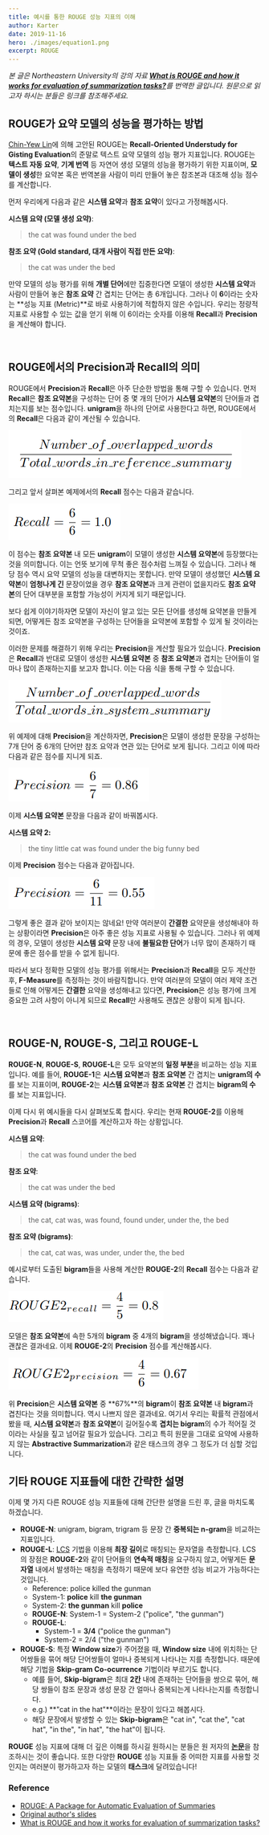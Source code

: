 ```yaml
---
title: 예시를 통한 ROUGE 성능 지표의 이해
author: Karter
date: 2019-11-16
hero: ./images/equation1.png
excerpt: ROUGE
---
```


_본 글은 Northeastern University의 강의 자료 [**What is ROUGE and how it works for evaluation of
summarization tasks?**](http://www.ccs.neu.edu/home/vip/teach/DMcourse/5_topicmodel_summ/notes_slides/What-is-ROUGE.pdf)를 번역한 글입니다. 원문으로 읽고자 하시는 분들은 링크를 참조해주세요._


## ROUGE가 요약 모델의 성능을 평가하는 방법

[Chin-Yew Lin](https://scholar.google.com/citations?user=cDF07aYAAAAJ&hl=en)에 의해 고안된 ROUGE는 **Recall-Oriented Understudy for Gisting Evaluation**의 준말로 텍스트 요약 모델의 성능 평가 지표입니다. ROUGE는 **텍스트 자동 요약**, **기계 번역** 등 자연어 생성 모델의 성능을 평가하기 위한 지표이며, **모델이 생성**한 요약본 혹은 번역본을 사람이 미리 만들어 놓은 참조본과 대조해 성능 점수를 계산합니다. 

먼저 우리에게 다음과 같은 **시스템 요약**과 **참조 요약**이 있다고 가정해봅시다.

**시스템 요약 (모델 생성 요약)**:
> the cat was found under the bed

**참조 요약 (Gold standard, 대개 사람이 직접 만든 요약)**:
> the cat was under the bed

만약 모델의 성능 평가를 위해 **개별 단어**에만 집중한다면 모델이 생성한 **시스템 요약**과 사람이 만들어 놓은 **참조 요약** 간 겹치는 단어는 총 6개입니다. 그러나 이 **6**이라는 숫자는 **성능 지표 (Metric)**로 바로 사용하기에 적합하지 않은 수입니다. 우리는 정량적 지표로 사용할 수 있는 값을 얻기 위해 이 6이라는 숫자를 이용해 **Recall**과 **Precision**을 계산해야 합니다.

<br/>

## ROUGE에서의 Precision과 Recall의 의미

ROUGE에서 **Precision**과 **Recall**은 아주 단순한 방법을 통해 구할 수 있습니다. 먼저 **Recall**은 **참조 요약본**을 구성하는 단어 중 몇 개의 단어가 **시스템 요약본**의 단어들과 겹치는지를 보는 점수입니다. **unigram**을 하나의 단어로 사용한다고 하면, ROUGE에서의 **Recall**은 다음과 같이 계산될 수 있습니다.

![](./images/equation1.png)

그리고 앞서 살펴본 예제에서의 **Recall** 점수는 다음과 같습니다.

![](./images/equation2.png)

이 점수는 **참조 요약본** 내 모든 **unigram**이 모델이 생성한 **시스템 요약본**에 등장했다는 것을 의미합니다. 이는 언뜻 보기에 무척 좋은 점수처럼 느껴질 수 있습니다. 그러나 해당 점수 역시 요약 모델의 성능을 대변하지는 못합니다. 만약 모델이 생성했던 **시스템 요약본**이 **엄청나게 긴** 문장이었을 경우 **참조 요약본**과 크게 관련이 없을지라도 **참조 요약본**의 단어 대부분을 포함할 가능성이 커지게 되기 때문입니다.

보다 쉽게 이야기하자면 모델이 자신이 알고 있는 모든 단어를 생성해 요약본을 만들게 되면, 어떻게든 참조 요약본을 구성하는 단어들을 요약본에 포함할 수 있게 될 것이라는 것이죠.

이러한 문제를 해결하기 위해 우리는 **Precision**을 계산할 필요가 있습니다. **Precision**은 **Recall**과 반대로 모델이 생성한 **시스템 요약본** 중 **참조 요약본**과 겹치는 단어들이 얼마나 많이 존재하는지를 보고자 합니다. 이는 다음 식을 통해 구할 수 있습니다.

![](./images/equation3.png)

위 예제에 대해 **Precision**을 계산하자면, **Precision**은 모델이 생성한 문장을 구성하는 7개 단어 중 6개의 단어만 참조 요약과 연관 있는 단어로 보게 됩니다. 그리고 이에 따라 다음과 같은 점수를 지니게 되죠.

![](./images/equation4.png)

이제 **시스템 요약본** 문장을 다음과 같이 바꿔봅시다.

**시스템 요약 2:**
> the tiny little cat was found under the big funny bed

이제 **Precision** 점수는 다음과 같아집니다.

![](./images/equation5.png)

그렇게 좋은 결과 같아 보이지는 않네요! 만약 여러분이 **간결한** 요약문을 생성해내야 하는 상황이라면 **Precision**은 아주 좋은 성능 지표로 사용될 수 있습니다. 그러나 위 예제의 경우, 모델이 생성한 **시스템 요약** 문장 내에 **불필요한 단어**가 너무 많이 존재하기 때문에 좋은 점수를 받을 수 없게 됩니다.

따라서 보다 정확한 모델의 성능 평가를 위해서는 **Precision**과 **Recall**을 모두 계산한 후, **F-Measure**를 측정하는 것이 바람직합니다. 만약 여러분의 모델이 여러 제약 조건들로 인해 어떻게든 **간결한** 요약을 생성해내고 있다면, **Precision**은 성능 평가에 크게 중요한 고려 사항이 아니게 되므로 **Recall**만 사용해도 괜찮은 상황이 되게 됩니다.

<br/>

## ROUGE-N, ROUGE-S, 그리고 ROUGE-L

**ROUGE-N**, **ROUGE-S**, **ROUGE-L**은 모두 요약본의 **일정 부분**을 비교하는 성능 지표입니다. 예를 들어, **ROUGE-1**은 **시스템 요약본**과 **참조 요약본** 간 겹치는 **unigram의 수**를 보는 지표이며, **ROUGE-2**는 **시스템 요약본**과 **참조 요약본** 간 겹치는 **bigram의 수**를 보는 지표입니다. 

이제 다시 위 예시들을 다시 살펴보도록 합시다. 우리는 현재 **ROUGE-2**를 이용해 **Precision**과 **Recall** 스코어를 계산하고자 하는 상황입니다.

**시스템 요약**:
> the cat was found under the bed

**참조 요약**:
> the cat was under the bed

**시스템 요약 (bigrams)**:
> the cat, cat was, was found, found under, under the, the bed

**참조 요약 (bigrams)**:
> the cat, cat was, was under, under the, the bed


예시로부터 도출된 **bigram**들을 사용해 계산한 **ROUGE-2**의 **Recall** 점수는 다음과 같습니다.

![](./images/equation6.png)

모델은 **참조 요약본**에 속한 5개의 **bigram** 중 4개의 **bigram**을 생성해냈습니다. 꽤나 괜찮은 결과네요. 이제 **ROUGE-2**의 **Precision** 점수를 계산해봅시다.

![](./images/equation7.png)

위 **Precision**은 **시스템 요약본** 중 **67%**의 **bigram**이 **참조 요약본** 내 **bigram**과 겹친다는 것을 의미합니다. 역시 나쁘지 않은 결과네요. 여기서 우리는 확률적 관점에서 봤을 때, **시스템 요약본**과 **참조 요약본**이 길어질수록 **겹치는 bigram**의 수가 적어질 것이라는 사실을 짚고 넘어갈 필요가 있습니다. 그리고 특히 원문을 그대로 요약에 사용하지 않는 **Abstractive Summarization**과 같은 태스크의 경우 그 정도가 더 심할 것입니다.


## 기타 ROUGE 지표들에 대한 간략한 설명

이제 몇 가지 다른 ROUGE 성능 지표들에 대해 간단한 설명을 드린 후, 글을 마치도록 하겠습니다.

- **ROUGE-N**: unigram, bigram, trigram 등 문장 간 **중복되는 n-gram**을 비교하는 지표입니다.
- **ROUGE-L**: [LCS](https://en.wikipedia.org/wiki/Longest_common_subsequence_problem) 기법을 이용해 **최장 길이**로 매칭되는 문자열을 측정합니다. LCS의 장점은 **ROUGE-2**와 같이 단어들의 **연속적 매칭**을 요구하지 않고, 어떻게든 **문자열** 내에서 발생하는 매칭을 측정하기 때문에 보다 유연한 성능 비교가 가능하다는 것입니다.
	- Reference: police killed the gunman
	- System-1: **police** kill **the gunman**
	- System-2: **the gunman** kill **police**
	- **ROUGE-N**: System-1 = System-2 ("police", "the gunman")
	- **ROUGE-L**:
		- System-1 = **3/4** ("police the gunman")
		- System-2 = 2/4 ("the gunman")
- **ROUGE-S**: 특정 **Window size**가 주어졌을 때, **Window size** 내에 위치하는 단어쌍들을 묶어 해당 단어쌍들이 얼마나 중복되게 나타나는 지를 측정합니다. 때문에 해당 기법을 **Skip-gram Co-ocurrence** 기법이라 부르기도 합니다. 
	- 예를 들어, **Skip-bigram**은 최대 **2칸** 내에 존재하는 단어들을 쌍으로 묶어, 해당 쌍들이 참조 문장과 생성 문장 간 얼마나 중복되는게 나타나는지를 측정합니다. 
	- e.g.) **"cat in the hat"**이라는 문장이 있다고 해봅시다. 
	- 해당 문장에서 발생할 수 있는 **Skip-bigram**은 "cat in", "cat the", "cat hat", "in the", "in hat", "the hat"이 됩니다.

**ROUGE** 성능 지표에 대해 더 깊은 이해를 하시길 원하시는 분들은 원 저자의 [**논문**](https://www.aclweb.org/anthology/W04-1013/)을 참조하시는 것이 좋습니다. 또한 다양한 **ROUGE** 성능 지표들 중 어떠한 지표를 사용할 것인지는 여러분이 평가하고자 하는 모델의 **태스크**에 달려있습니다!


### Reference

- [ROUGE: A Package for Automatic Evaluation of Summaries](https://www.aclweb.org/anthology/W04-1013/)
- [Original author's slides](https://pdfs.semanticscholar.org/60b0/5f32c32519a809f21642ef1eb3eaf3848008.pdf)
- [What is ROUGE and how it works for evaluation of
summarization tasks?](http://www.ccs.neu.edu/home/vip/teach/DMcourse/5_topicmodel_summ/notes_slides/What-is-ROUGE.pdf)